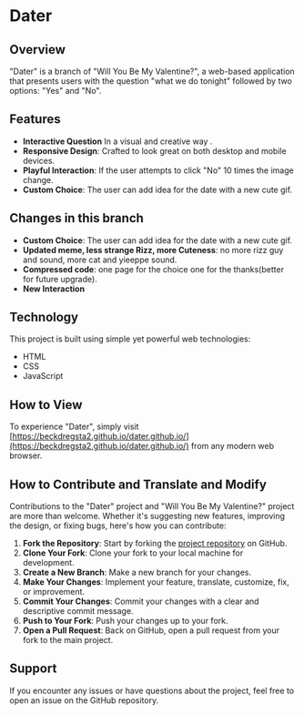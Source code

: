 # Dater



## Overview

"Dater" is a branch of "Will You Be My Valentine?", a web-based application that presents users with the question "what we do tonight" followed by two options: "Yes" and "No".

## Features

- **Interactive Question** In a visual and creative way .
- **Responsive Design**: Crafted to look great on both desktop and mobile devices.
- **Playful Interaction**: If the user attempts to click "No" 10 times the image change.
- **Custom Choice**: The user can add idea for the date with a new cute gif.

## Changes in this branch

- **Custom Choice**: The user can add idea for the date with a new cute gif.
- **Updated meme, less strange Rizz, more Cuteness**: no more rizz guy and sound, more cat and yieeppe sound.
- **Compressed code**: one page for the choice one for the thanks(better for future upgrade).
- **New Interaction**
  
## Technology

This project is built using simple yet powerful web technologies:
- HTML
- CSS
- JavaScript

## How to View

To experience "Dater", simply visit [https://beckdregsta2.github.io/dater.github.io/](https://beckdregsta2.github.io/dater.github.io/) from any modern web browser.

## How to Contribute and Translate and Modify

Contributions to the "Dater" project and "Will You Be My Valentine?" project are more than welcome. Whether it's suggesting new features, improving the design, or fixing bugs, here's how you can contribute:

1. **Fork the Repository**: Start by forking the [project repository](https://github.com/beckdregsta2/dater.github.io) on GitHub.
2. **Clone Your Fork**: Clone your fork to your local machine for development.
3. **Create a New Branch**: Make a new branch for your changes.
4. **Make Your Changes**: Implement your feature, translate, customize, fix, or improvement.
5. **Commit Your Changes**: Commit your changes with a clear and descriptive commit message.
6. **Push to Your Fork**: Push your changes up to your fork.
7. **Open a Pull Request**: Back on GitHub, open a pull request from your fork to the main project.

## Support

If you encounter any issues or have questions about the project, feel free to open an issue on the GitHub repository.
